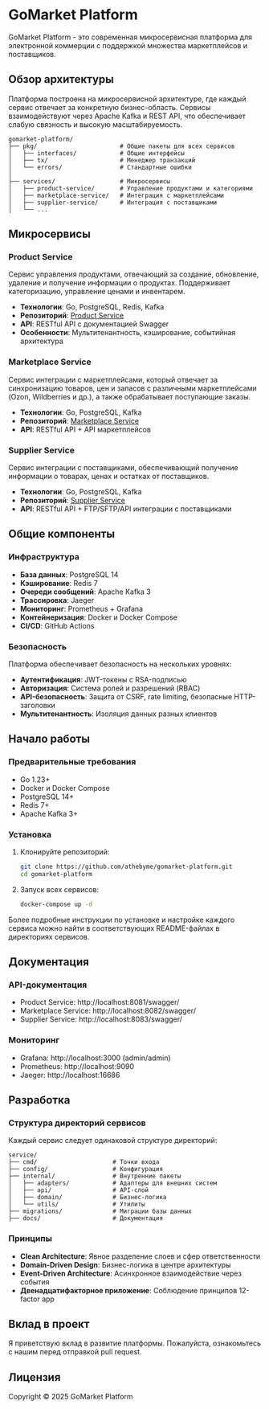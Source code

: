 # GoMarket Platform

GoMarket Platform - это современная микросервисная платформа для электронной коммерции с поддержкой множества маркетплейсов и поставщиков.

## Обзор архитектуры

Платформа построена на микросервисной архитектуре, где каждый сервис отвечает за конкретную бизнес-область. Сервисы взаимодействуют через Apache Kafka и REST API, что обеспечивает слабую связность и высокую масштабируемость.

```
gomarket-platform/
├── pkg/                       # Общие пакеты для всех сервисов
│   ├── interfaces/            # Общие интерфейсы
│   ├── tx/                    # Менеджер транзакций
│   └── errors/                # Стандартные ошибки
│
├── services/                  # Микросервисы
│   ├── product-service/       # Управление продуктами и категориями
│   ├── marketplace-service/   # Интеграция с маркетплейсами
│   ├── supplier-service/      # Интеграция с поставщиками
│   └── ...
```

## Микросервисы

### Product Service

Сервис управления продуктами, отвечающий за создание, обновление, удаление и получение информации о продуктах. Поддерживает категоризацию, управление ценами и инвентарем.

- **Технологии**: Go, PostgreSQL, Redis, Kafka
- **Репозиторий**: [Product Service](./services/product-service)
- **API**: RESTful API с документацией Swagger
- **Особенности**: Мультитенантность, кэширование, событийная архитектура

### Marketplace Service

Сервис интеграции с маркетплейсами, который отвечает за синхронизацию товаров, цен и запасов с различными маркетплейсами (Ozon, Wildberries и др.), а также обрабатывает поступающие заказы.

- **Технологии**: Go, PostgreSQL, Kafka
- **Репозиторий**: [Marketplace Service](./services/marketplace-service)
- **API**: RESTful API + API маркетплейсов

### Supplier Service

Сервис интеграции с поставщиками, обеспечивающий получение информации о товарах, ценах и остатках от поставщиков.

- **Технологии**: Go, PostgreSQL, Kafka
- **Репозиторий**: [Supplier Service](./services/supplier-service)
- **API**: RESTful API + FTP/SFTP/API интеграции с поставщиками

## Общие компоненты

### Инфраструктура

- **База данных**: PostgreSQL 14
- **Кэширование**: Redis 7
- **Очереди сообщений**: Apache Kafka 3
- **Трассировка**: Jaeger
- **Мониторинг**: Prometheus + Grafana
- **Контейнеризация**: Docker и Docker Compose
- **CI/CD**: GitHub Actions

### Безопасность

Платформа обеспечивает безопасность на нескольких уровнях:

- **Аутентификация**: JWT-токены с RSA-подписью
- **Авторизация**: Система ролей и разрешений (RBAC)
- **API-безопасность**: Защита от CSRF, rate limiting, безопасные HTTP-заголовки
- **Мультитенантность**: Изоляция данных разных клиентов

## Начало работы

### Предварительные требования

- Go 1.23+
- Docker и Docker Compose
- PostgreSQL 14+
- Redis 7+
- Apache Kafka 3+

### Установка

1. Клонируйте репозиторий:
   ```bash
   git clone https://github.com/athebyme/gomarket-platform.git
   cd gomarket-platform
   ```

2. Запуск всех сервисов:
   ```bash
   docker-compose up -d
   ```

Более подробные инструкции по установке и настройке каждого сервиса можно найти в соответствующих README-файлах в директориях сервисов.

## Документация

### API-документация

- Product Service: http://localhost:8081/swagger/
- Marketplace Service: http://localhost:8082/swagger/
- Supplier Service: http://localhost:8083/swagger/

### Мониторинг

- Grafana: http://localhost:3000 (admin/admin)
- Prometheus: http://localhost:9090
- Jaeger: http://localhost:16686

## Разработка

### Структура директорий сервисов

Каждый сервис следует одинаковой структуре директорий:

```
service/
├── cmd/                     # Точки входа
├── config/                  # Конфигурация
├── internal/                # Внутренние пакеты
│   ├── adapters/            # Адаптеры для внешних систем
│   ├── api/                 # API-слой
│   ├── domain/              # Бизнес-логика
│   └── utils/               # Утилиты
├── migrations/              # Миграции базы данных
├── docs/                    # Документация
```

### Принципы

- **Clean Architecture**: Явное разделение слоев и сфер ответственности
- **Domain-Driven Design**: Бизнес-логика в центре архитектуры
- **Event-Driven Architecture**: Асинхронное взаимодействие через события
- **Двенадцатифакторное приложение**: Соблюдение принципов 12-factor app

## Вклад в проект

Я приветствую вклад в развитие платформы. Пожалуйста, ознакомьтесь с нашим перед отправкой pull request.

## Лицензия

Copyright © 2025 GoMarket Platform